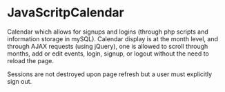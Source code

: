 # JavaScritpCalendar

Calendar which allows for signups and logins (through php scripts and information storage in mySQL). Calendar display is at the month level, and through AJAX requests (using jQuery), one is allowed to scroll through months, add or edit events, login, signup, or logout without the need to reload the page. 

Sessions are not destroyed upon page refresh but a user must explicitly sign out.
